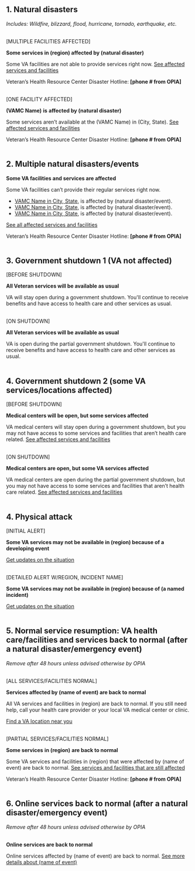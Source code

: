## 1. Natural disasters <br>

*Includes: Wildfire, blizzard, flood, hurricane, tornado, earthquake, etc.* <br>
<br>



[MULTIPLE FACILITIES AFFECTED] <br>


**Some services in (region) affected by (natural disaster)** <br>

Some VA facilities are not able to provide services right now. [See affected services and facilities](OPIAPROVIDESLINK) <br>

Veteran’s Health Resource Center Disaster Hotline: **[phone # from OPIA]** <br>
<br>




[ONE FACILITY AFFECTED] <br>


**(VAMC Name)** **is** **affected by (natural disaster)**<br>

Some services aren’t available at the (VAMC Name) in (City, State). [See affected services and facilities](OPIAPROVIDESLINK) <br>

Veteran’s Health Resource Center Disaster Hotline: **[phone # from OPIA]** <br>
<br>






## 2. Multiple natural disasters/events <br>



**Some VA facilities and services are affected** <br>

Some VA facilities can’t provide their regular services right now. 

- [VAMC Name in  City, State](LINK-from-OPIA-OMIT-IF-N/A.com), is affected by (natural disaster/event).
- [VAMC Name in  City, State](LINK-from-OPIA-OMIT-IF-N/A.com), is affected by (natural disaster/event).
- [VAMC Name in  City, State](LINK-from-OPIA-OMIT-IF-N/A.com), is affected by (natural disaster/event).<br>

 [See all affected services and facilities](OPIAPROVIDESLINK) <br>

Veteran’s Health Resource Center Disaster Hotline: **[phone # from OPIA]**<br>
<br>




## 3. Government shutdown 1 (VA not affected) <br>


[BEFORE SHUTDOWN] <br>



**All Veteran services will be available as usual**<br>

VA will stay open during a government shutdown. You'll continue to receive benefits and have access to health care and other services as usual.<br>
<br>




[ON SHUTDOWN] <br>


**All Veteran services will be available as usual**<br>

VA is open during the partial government shutdown. You'll continue to receive benefits and have access to health care and other services as usual.<br>
<br>

 


## 4. **Government shutdown 2 (some VA services/locations affected)**


[BEFORE SHUTDOWN]<br>



**Medical centers will be open, but some services affected**<br>

VA medical centers will stay open during a government shutdown, but you may not have access to some services and facilities that aren’t health care related. [See affected services and facilities](OPIAPROVIDESLINK) <br>
<br>

 
 

[ON SHUTDOWN]<br>



**Medical centers are open, but some VA services affected**<br>

VA medical centers are open during the partial government shutdown, but you may not have access to some services and facilities that aren’t health care related. [See affected services and facilities](OPIAPROVIDESLINK)<br>
<br>



 

## 4. Physical attack <br>

[INITIAL ALERT] <br>



**Some VA services may not be available in (region) because of a developing event** <br>

[Get updates on the situation](OPIAPROVIDESLINK)<br>
<br>



 


[DETAILED ALERT W/REGION, INCIDENT NAME]<br>



**Some VA services may not be available in (region) because of (a named incident)** <br>

[Get updates on the situation](OPIAPROVIDESLINK)<br>
<br>


 
 

## 5. Normal service resumption: VA health care/facilities and services back to normal (after a natural disaster/emergency event)

*Remove after 48 hours unless advised otherwise by OPIA* <br>
<br>



[ALL SERVICES/FACILITIES NORMAL]<br>



**Services affected by (name of event) are back to normal** <br>

All VA services and facilities in (region) are back to normal. If you still need help, call your health care provider or your local VA medical center or clinic. <br>

[Find a VA location near you](https://www.va.gov/find-locations/) <br>
<br>




[PARTIAL SERVICES/FACILITIES NORMAL] <br>



**Some services** **in (region)** **are back to normal** <br>

Some VA services and facilities in (region) that were affected by (name of event) are back to normal. [See services and facilities that are still affected](OPIAPROVIDESLINK) <br>

Veteran’s Health Resource Center Disaster Hotline: **[phone # from OPIA]** <br>
<br>





## 6. Online services back to normal (after a natural disaster/emergency event) <br>


*Remove after 48 hours unless advised otherwise by OPIA*<br>
<br>




**Online services are back to normal** <br>

Online services affected by (name of event) are back to normal. [See more details about (name of event)](OPIAPROVIDESLINK)
<br>

